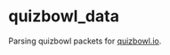 # quizbowl_data
Parsing quizbowl packets for [quizbowl.io](https://github.com/JeliHacker/quizbowl.io).
